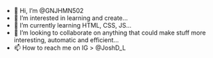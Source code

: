 - 👋 Hi, I’m @GNJHMN502
- 👀 I’m interested in learning and create...
- 🌱 I’m currently learning HTML, CSS, JS...
- 💞️ I’m looking to collaborate on anything that could make stuff more interesting, automatic and efficient...
- 📫 How to reach me on IG > @JoshD_L

<!---
GNJHMN502/GNJHMN502 is a ✨ special ✨ repository because its `README.md` (this file) appears on your GitHub profile.
You can click the Preview link to take a look at your changes.
--->
